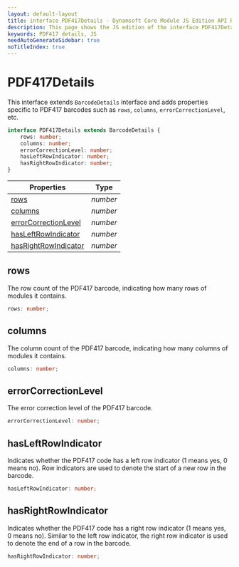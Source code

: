 ```yaml
---
layout: default-layout
title: interface PDF417Details - Dynamsoft Core Module JS Edition API Reference
description: This page shows the JS edition of the interface PDF417Details in Dynamsoft DBR Module.
keywords: PDF417 details, JS
needAutoGenerateSidebar: true
noTitleIndex: true
---
```


# PDF417Details

This interface extends `BarcodeDetails` interface and adds properties specific to PDF417 barcodes such as `rows`, `columns`, `errorCorrectionLevel`, etc.

```typescript
interface PDF417Details extends BarcodeDetails {
    rows: number;
    columns: number;
    errorCorrectionLevel: number;
    hasLeftRowIndicator: number;
    hasRightRowIndicator: number;
}
```

| Properties                                    | Type     |
| --------------------------------------------- | -------- |
| [rows](#rows)                                 | *number* |
| [columns](#columns)                           | *number* |
| [errorCorrectionLevel](#errorcorrectionlevel) | *number* |
| [hasLeftRowIndicator](#hasleftrowindicator)   | *number* |
| [hasRightRowIndicator](#hasrightrowindicator) | *number* |

## rows

The row count of the PDF417 barcode, indicating how many rows of modules it contains.

```typescript
rows: number;
```

## columns

The column count of the PDF417 barcode, indicating how many columns of modules it contains.

```typescript
columns: number;
```

## errorCorrectionLevel

The error correction level of the PDF417 barcode.

```typescript
errorCorrectionLevel: number;
```

## hasLeftRowIndicator

Indicates whether the PDF417 code has a left row indicator (1 means yes, 0 means no). Row indicators are used to denote the start of a new row in the barcode.

```typescript
hasLeftRowIndicator: number;
```

## hasRightRowIndicator

Indicates whether the PDF417 code has a right row indicator (1 means yes, 0 means no). Similar to the left row indicator, the right row indicator is used to denote the end of a row in the barcode.

```typescript
hasRightRowIndicator: number;
```